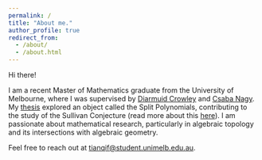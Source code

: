 ```yaml
---
permalink: /
title: "About me."
author_profile: true
redirect_from:
  - /about/
  - /about.html
---
```


Hi there!

I am a recent Master of Mathematics graduate from the University of Melbourne, where I was supervised by [Diarmuid Crowley][crowley] and [Csaba Nagy][nagy].
My [thesis][thesis] explored an object called the Split Polynomials, contributing to the study of the Sullivan Conjecture (read more about this [here][crowley20]).
I am passionate about mathematical research, particularly in algebraic topology and its intersections with algebraic geometry.

Feel free to reach out at [tianqif@student.unimelb.edu.au][email].

[crowley]: https://www.dcrowley.net/
[nagy]: https://www.maths.gla.ac.uk/~cnagy/
[email]: mailto:tianqif@student.unimelb.edu.au
[thesis]: /files/thesis.pdf
[cv]: /files/cv.pdf
[crowley20]: https://doi.org/10.48550/arXiv.2003.09216
